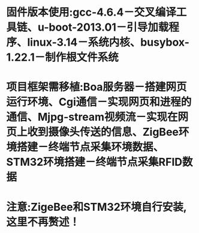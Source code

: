 # 固件版本使用:gcc-4.6.4－交叉编译工具链、u-boot-2013.01－引导加载程序、linux-3.14－系统内核、busybox-1.22.1－制作根文件系统
# 项目框架需移植:Boa服务器－搭建网页运行环境、Cgi通信－实现网页和进程的通信、Mjpg-stream视频流－实现在网页上收到摄像头传送的信息、ZigBee环境搭建－终端节点采集环境数据、STM32环境搭建－终端节点采集RFID数据
# 注意:ZigeBee和STM32环境自行安装,这里不再赘述！

